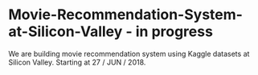 # Movie-Recommendation-System-at-Silicon-Valley - in progress
We are building movie recommendation system using Kaggle datasets at Silicon Valley. Starting at 27 / JUN / 2018.
